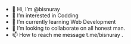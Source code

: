 - 👋 Hi, I’m @bisnuray
- 👀 I’m interested in Codding
- 🌱 I’m currently learning Web Development
- 💞️ I’m looking to collaborate on all honest man.
- 📫 How to reach me message t.me/bisnuray .

<!---
bisnuray/bisnuray is a ✨ special ✨ repository because its `README.md` (this file) appears on your GitHub profile.
You can click the Preview link to take a look at your changes.
--->

